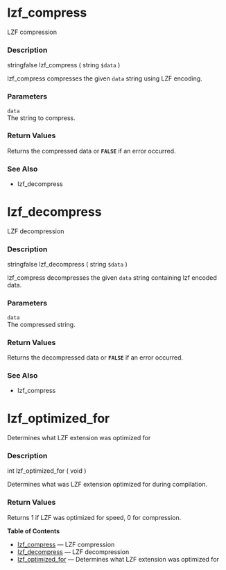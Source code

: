 lzf\_compress
=============

LZF compression

### Description

<span class="type"><span class="type">string</span><span
class="type">false</span></span> <span
class="methodname">lzf\_compress</span> ( <span
class="methodparam"><span class="type">string</span> `$data`</span> )

<span class="function">lzf\_compress</span> compresses the given `data`
string using LZF encoding.

### Parameters

`data`  
The string to compress.

### Return Values

Returns the compressed data or **`FALSE`** if an error occurred.

### See Also

-   <span class="function">lzf\_decompress</span>

lzf\_decompress
===============

LZF decompression

### Description

<span class="type"><span class="type">string</span><span
class="type">false</span></span> <span
class="methodname">lzf\_decompress</span> ( <span
class="methodparam"><span class="type">string</span> `$data`</span> )

<span class="function">lzf\_compress</span> decompresses the given
`data` string containing lzf encoded data.

### Parameters

`data`  
The compressed string.

### Return Values

Returns the decompressed data or **`FALSE`** if an error occurred.

### See Also

-   <span class="function">lzf\_compress</span>

lzf\_optimized\_for
===================

Determines what LZF extension was optimized for

### Description

<span class="type">int</span> <span
class="methodname">lzf\_optimized\_for</span> ( <span
class="methodparam">void</span> )

Determines what was LZF extension optimized for during compilation.

### Return Values

Returns 1 if LZF was optimized for speed, 0 for compression.

**Table of Contents**

-   [lzf\_compress](/ref/lzf.html#lzf_compress) — LZF compression
-   [lzf\_decompress](/ref/lzf.html#lzf_decompress) — LZF decompression
-   [lzf\_optimized\_for](/ref/lzf.html#lzf_optimized_for) — Determines
    what LZF extension was optimized for
